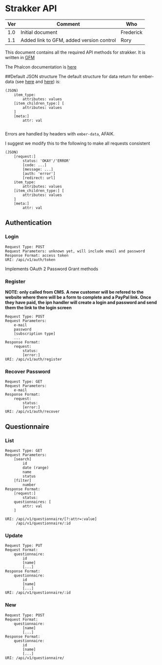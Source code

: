 # Strakker API 

|Ver    |Comment					| Who       |
|-------|--------------				|-----------|
|1.0    |Initial document			|Frederick|
|1.1    |Added link to GFM, added version control|Rory|

This document contains all the required API methods for strakker. It is written in [GFM](https://help.github.com/articles/github-flavored-markdown)

The Phalcon documentation is [here](http://docs.phalconphp.com/en/latest/index.html)

##Default JSON structure
The default structure for data return for ember-data (see [here](http://emberjs.com/guides/models/connecting-to-an-http-server/) and [here](http://blog.embed.ly/post/50012690904/ember-at-embedly-tutorial-models-and-ember-data)) is: 
```
(JSON)
	item_type:
		attributes: values
	[item_children_type:] [
		attributes: values
	]
	[meta:]
		attr: val
				
```
Errors are handled by headers with `ember-data`, AFAIK.

I suggest we modify this to the following to make all requests consistent

```
(JSON)
	[request:]
		status: 'OKAY'/'ERROR'
		[code: ...]
		[message: ...]
		[auth: 'error'] 
		[redirect: url]
	item_type:
		attributes: values
	[item_children_type:] [
		attributes: values
	]
	[meta:]
		attr: val
```

## Authentication

### Login

```
Request Type: POST
Request Parameters: unknown yet, will include email and password
Response Format: access token
URI: /api/v1/auth/token
```

Implements OAuth 2 Password Grant methods

### Register
**NOTE: only called from CMS. A new customer will be refered to the website where there will be a form to complete and a PayPal link. Once they have paid, the ipn handler will create a login and password and send them the link to the login screen**

```
Request Type: POST
Request Parameters: 
	e-mail
	password
	[subscription type]
	...
Response Format: 
	request:
		status:
		[error:]
URI: /api/v1/auth/register
```

### Recover Password

```
Request Type: GET
Request Parameters: 
	e-mail
Response Format: 
	request:
		status:
		[error:]
URI: /api/v1/auth/recover
```

## Questionnaire

### List

```
Request Type: GET
Request Parameters: 
	[search]
		id
		date (range)
		name
		status
	[filter]
		number
Response Format:
	[request:]
		status:
	questionnaires: [
		attr: val
	]

URI: /api/v1/questionnaire/[?:attr=:value]
	 /api/v1/questionnaire/:id
```

### Update

```
Request Type: PUT
Request Format:
	questionnaire:
		id
		[name]
		[...]
Response Format:
	questionnaire:
		id
		[name]
		[...]
URI: /api/v1/questionnaire/:id
```

### New

```
Request Type: POST
Request Format:
	questionnaire:
		[name]
		[...]
Response Format:
	questionnaire:
		id
		[name]
		[...]
URI: /api/v1/questionnaire/
```




